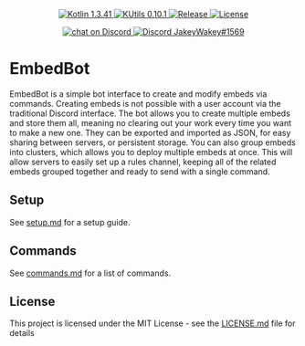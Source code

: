 <p align="center">
  <a href="https://kotlinlang.org/">
    <img src="https://img.shields.io/badge/Kotlin-1.3.41-blue.svg" alt="Kotlin 1.3.41">
  </a>
  <a href="https://gitlab.com/Aberrantfox/KUtils">
    <img src="https://img.shields.io/badge/KUtils-0.10.1-blue.svg" alt="KUtils 0.10.1">
  </a>
  <a href="https://GitHub.com/JakeJMattson/EmbedBot/releases/">
    <img src="https://img.shields.io/github/release/JakeJMattson/EmbedBot.svg" alt="Release">
  </a>
  <a href="LICENSE.md">
    <img src="https://img.shields.io/github/license/JakeJMattson/EmbedBot.svg" alt="License">
  </a>
</p>

<p align="center">
  <a href="https://discord.gg/REZVVjA">
    <img src="https://img.shields.io/discord/453208597082406912?logo=discord" alt="chat on Discord">
  </a>
  <a href="https://discordapp.com/users/254786431656919051/">
    <img src="https://img.shields.io/badge/Me-JakeyWakey%231569-lightgrey.svg" alt="Discord JakeyWakey#1569">
  </a>
</p>

# EmbedBot
EmbedBot is a simple bot interface to create and modify embeds via commands. Creating embeds is not possible with a user account via the traditional Discord interface. The bot allows you to create multiple embeds and store them all, meaning no clearing out your work every time you want to make a new one. They can be exported and imported as JSON, for easy sharing between servers, or persistent storage. You can also group embeds into clusters, which allows you to deploy multiple embeds at once. This will allow servers to easily set up a rules channel, keeping all of the related embeds grouped together and ready to send with a single command.

## Setup
See [setup.md](setup.md) for a setup guide.

## Commands
See [commands.md](commands.md) for a list of commands.

## License
This project is licensed under the MIT License - see the [LICENSE.md](LICENSE.md) file for details
